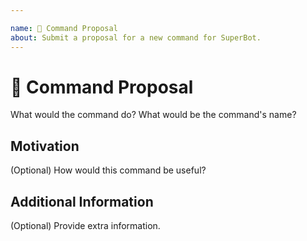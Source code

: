 ```yaml
---

name: 🚀 Command Proposal
about: Submit a proposal for a new command for SuperBot.
---
```


# 🚀 Command Proposal

What would the command do? What would be the command's name?

## Motivation

(Optional) How would this command be useful?

## Additional Information

(Optional) Provide extra information.
